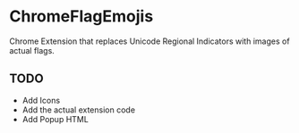 # ChromeFlagEmojis

Chrome Extension that replaces Unicode Regional Indicators with images of actual flags.

## TODO

* Add Icons
* Add the actual extension code
* Add Popup HTML

